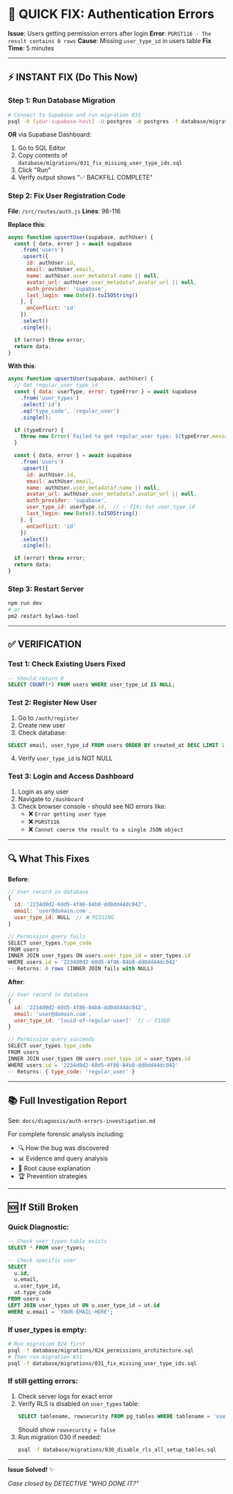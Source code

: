 # 🚀 QUICK FIX: Authentication Errors

**Issue**: Users getting permission errors after login
**Error**: `PGRST116 - The result contains 0 rows`
**Cause**: Missing `user_type_id` in users table
**Fix Time**: 5 minutes

---

## ⚡ INSTANT FIX (Do This Now)

### Step 1: Run Database Migration

```bash
# Connect to Supabase and run migration 031
psql -h [your-supabase-host] -U postgres -d postgres -f database/migrations/031_fix_missing_user_type_ids.sql
```

**OR** via Supabase Dashboard:
1. Go to SQL Editor
2. Copy contents of `database/migrations/031_fix_missing_user_type_ids.sql`
3. Click "Run"
4. Verify output shows "✅ BACKFILL COMPLETE"

### Step 2: Fix User Registration Code

**File**: `/src/routes/auth.js`
**Lines**: 98-116

**Replace this**:
```javascript
async function upsertUser(supabase, authUser) {
  const { data, error } = await supabase
    .from('users')
    .upsert({
      id: authUser.id,
      email: authUser.email,
      name: authUser.user_metadata?.name || null,
      avatar_url: authUser.user_metadata?.avatar_url || null,
      auth_provider: 'supabase',
      last_login: new Date().toISOString()
    }, {
      onConflict: 'id'
    })
    .select()
    .single();

  if (error) throw error;
  return data;
}
```

**With this**:
```javascript
async function upsertUser(supabase, authUser) {
  // Get regular_user type_id
  const { data: userType, error: typeError } = await supabase
    .from('user_types')
    .select('id')
    .eq('type_code', 'regular_user')
    .single();

  if (typeError) {
    throw new Error(`Failed to get regular_user type: ${typeError.message}`);
  }

  const { data, error } = await supabase
    .from('users')
    .upsert({
      id: authUser.id,
      email: authUser.email,
      name: authUser.user_metadata?.name || null,
      avatar_url: authUser.user_metadata?.avatar_url || null,
      auth_provider: 'supabase',
      user_type_id: userType.id,  // ✅ FIX: Set user_type_id
      last_login: new Date().toISOString()
    }, {
      onConflict: 'id'
    })
    .select()
    .single();

  if (error) throw error;
  return data;
}
```

### Step 3: Restart Server

```bash
npm run dev
# or
pm2 restart bylaws-tool
```

---

## ✅ VERIFICATION

### Test 1: Check Existing Users Fixed
```sql
-- Should return 0
SELECT COUNT(*) FROM users WHERE user_type_id IS NULL;
```

### Test 2: Register New User
1. Go to `/auth/register`
2. Create new user
3. Check database:
```sql
SELECT email, user_type_id FROM users ORDER BY created_at DESC LIMIT 1;
```
4. Verify `user_type_id` is NOT NULL

### Test 3: Login and Access Dashboard
1. Login as any user
2. Navigate to `/dashboard`
3. Check browser console - should see NO errors like:
   - ❌ `Error getting user type`
   - ❌ `PGRST116`
   - ❌ `Cannot coerce the result to a single JSON object`

---

## 🔍 What This Fixes

**Before**:
```javascript
// User record in database
{
  id: '2234d0d2-60d5-4f86-84b8-dd0dd44dc042',
  email: 'user@domain.com',
  user_type_id: NULL  // ❌ MISSING
}

// Permission query fails
SELECT user_types.type_code
FROM users
INNER JOIN user_types ON users.user_type_id = user_types.id
WHERE users.id = '2234d0d2-60d5-4f86-84b8-dd0dd44dc042'
-- Returns: 0 rows (INNER JOIN fails with NULL)
```

**After**:
```javascript
// User record in database
{
  id: '2234d0d2-60d5-4f86-84b8-dd0dd44dc042',
  email: 'user@domain.com',
  user_type_id: '[uuid-of-regular-user]'  // ✅ FIXED
}

// Permission query succeeds
SELECT user_types.type_code
FROM users
INNER JOIN user_types ON users.user_type_id = user_types.id
WHERE users.id = '2234d0d2-60d5-4f86-84b8-dd0dd44dc042'
-- Returns: { type_code: 'regular_user' }
```

---

## 📚 Full Investigation Report

See: `docs/diagnosis/auth-errors-investigation.md`

For complete forensic analysis including:
- 🔍 How the bug was discovered
- 📊 Evidence and query analysis
- 🎯 Root cause explanation
- 🏆 Prevention strategies

---

## 🆘 If Still Broken

### Quick Diagnostic:
```sql
-- Check user_types table exists
SELECT * FROM user_types;

-- Check specific user
SELECT
  u.id,
  u.email,
  u.user_type_id,
  ut.type_code
FROM users u
LEFT JOIN user_types ut ON u.user_type_id = ut.id
WHERE u.email = 'YOUR-EMAIL-HERE';
```

### If user_types is empty:
```bash
# Run migration 024 first
psql -f database/migrations/024_permissions_architecture.sql
# Then run migration 031
psql -f database/migrations/031_fix_missing_user_type_ids.sql
```

### If still getting errors:
1. Check server logs for exact error
2. Verify RLS is disabled on `user_types` table:
   ```sql
   SELECT tablename, rowsecurity FROM pg_tables WHERE tablename = 'user_types';
   ```
   Should show `rowsecurity = false`
3. Run migration 030 if needed:
   ```bash
   psql -f database/migrations/030_disable_rls_all_setup_tables.sql
   ```

---

**Issue Solved!** ✨

*Case closed by DETECTIVE "WHO DONE IT?"*
